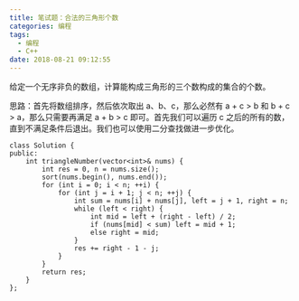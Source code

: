 ```yaml
---
title: 笔试题：合法的三角形个数
categories: 编程
tags:
  - 编程
  - C++
date: 2018-08-21 09:12:55
---
```


给定一个无序非负的数组，计算能构成三角形的三个数构成的集合的个数。

思路：首先将数组排序，然后依次取出 a、b、c，那么必然有 a + c > b 和 b + c > a，那么只需要再满足 a + b > c 即可。首先我们可以遍历 c 之后的所有的数，直到不满足条件后退出。我们也可以使用二分查找做进一步优化。

```
class Solution {
public:
    int triangleNumber(vector<int>& nums) {
        int res = 0, n = nums.size();
        sort(nums.begin(), nums.end());
        for (int i = 0; i < n; ++i) {
            for (int j = i + 1; j < n; ++j) {
                int sum = nums[i] + nums[j], left = j + 1, right = n;
                while (left < right) {
                    int mid = left + (right - left) / 2;
                    if (nums[mid] < sum) left = mid + 1;
                    else right = mid;
                }
                res += right - 1 - j;
            }
        }
        return res;
    }
};
```

